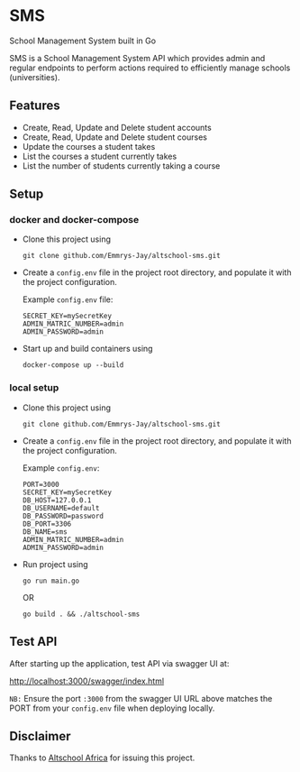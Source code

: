 # SMS

School Management System built in Go

SMS is a School Management System API which provides admin and regular endpoints
to perform actions required to efficiently manage schools (universities).

## Features

- Create, Read, Update and Delete student accounts
- Create, Read, Update and Delete student courses
- Update the courses a student takes
- List the courses a student currently takes
- List the number of students currently taking a course

## Setup 

### docker and docker-compose

- Clone this project using
  ```shell
  git clone github.com/Emmrys-Jay/altschool-sms.git
  ```

- Create a `config.env` file in the project root directory, and populate it with
  the project configuration.

  Example `config.env` file:

  ```shell
  SECRET_KEY=mySecretKey
  ADMIN_MATRIC_NUMBER=admin
  ADMIN_PASSWORD=admin
  ```

- Start up and build containers using 
  ```shell
  docker-compose up --build
  ```


### local setup 

- Clone this project using 
  ```shell
  git clone github.com/Emmrys-Jay/altschool-sms.git
  ```

- Create a `config.env` file in the project root directory, and populate it with 
the project configuration.

  Example `config.env`:

  ```shell
  PORT=3000
  SECRET_KEY=mySecretKey
  DB_HOST=127.0.0.1
  DB_USERNAME=default
  DB_PASSWORD=password
  DB_PORT=3306
  DB_NAME=sms
  ADMIN_MATRIC_NUMBER=admin
  ADMIN_PASSWORD=admin
  ```

- Run project using
  ```shell
  go run main.go
  ```
  OR 
  ```shell
  go build . && ./altschool-sms
  ```

## Test API

After starting up the application, test API via swagger UI at:

[http://localhost:3000/swagger/index.html](http://localhost:3000/swagger/index.html)

`NB:` Ensure the port `:3000` from the swagger UI URL above matches the PORT from your 
`config.env` file when deploying locally.


## Disclaimer

Thanks to [Altschool Africa](https://altschoolafrica.com) for issuing this project.

